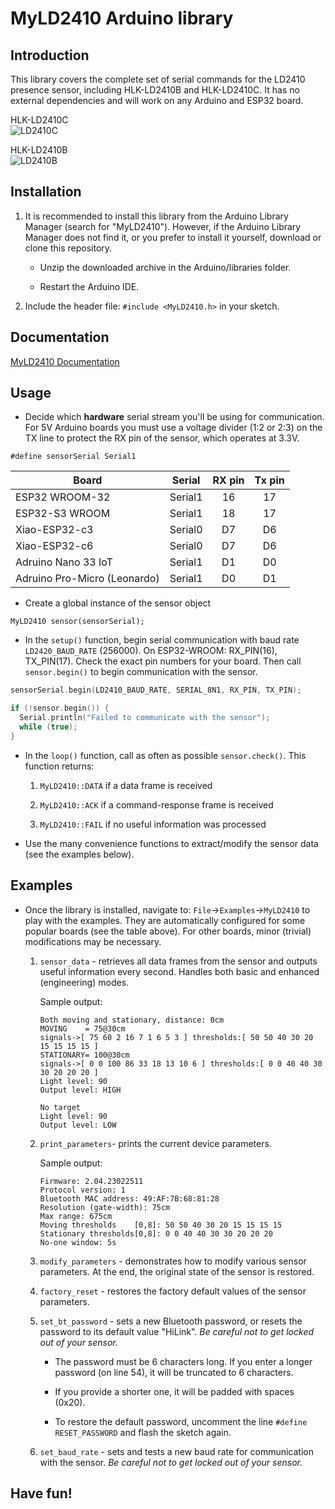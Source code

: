 # MyLD2410 Arduino library
## Introduction

This library covers the complete set of serial commands for the LD2410 presence sensor, including HLK-LD2410B and  HLK-LD2410C. It has no external dependencies and will work on any Arduino and ESP32 board.

HLK-LD2410C<br>
![LD2410C](images/ld2410c.png)

HLK-LD2410B<br>
![LD2410B](images/ld2410.png)

## Installation

1. It is recommended to install this library from the Arduino Library Manager (search for "MyLD2410"). However, if the Arduino Library Manager does not find it, or you prefer to install it yourself, download or clone this repository.

    - Unzip the downloaded archive in the Arduino/libraries folder. 

    - Restart the Arduino IDE.

1. Include the header file: `#include <MyLD2410.h>` in your sketch.

## Documentation

[MyLD2410 Documentation](https://iavorvel.github.io/site/MyLD2410/classMyLD2410.html)


## Usage
* Decide which **hardware** serial stream you'll be using for communication. For 5V Arduino boards you must use a voltage divider (1:2 or 2:3) on the TX line to protect the RX pin of the sensor, which operates at 3.3V.  

`#define sensorSerial Serial1`


|  Board | Serial | RX pin | Tx pin |
|--------|--------|:--:|:--:|
| ESP32 WROOM-32 | Serial1 | 16 | 17 |
| ESP32-S3 WROOM | Serial1 | 18 | 17 |
| Xiao-ESP32-c3 | Serial0 | D7 | D6 |
| Xiao-ESP32-c6 | Serial0 | D7 | D6 |
| Adruino Nano 33 IoT | Serial1 | D1 | D0 |
| Adruino Pro-Micro (Leonardo) | Serial1 | D0 | D1 |

* Create a global instance of the sensor object

`MyLD2410 sensor(sensorSerial);`

* In the `setup()` function, begin serial communication with baud rate `LD2420_BAUD_RATE` (256000). On ESP32-WROOM: RX_PIN(16), TX_PIN(17). Check the exact pin numbers for your board. Then call `sensor.begin()` to begin communication with the sensor.

```c++
sensorSerial.begin(LD2410_BAUD_RATE, SERIAL_8N1, RX_PIN, TX_PIN);

if (!sensor.begin()) {
  Serial.println("Failed to communicate with the sensor");
  while (true);
}
```

* In the `loop()` function, call as often as possible `sensor.check()`. This function returns:
    
    1. `MyLD2410::DATA` if a data frame is received
    
    1. `MyLD2410::ACK` if a command-response frame is received
    
    1. `MyLD2410::FAIL` if no useful information was processed

* Use the many convenience functions to extract/modify the sensor data (see the examples below).

## Examples
* Once the library is installed, navigate to: `File`&rarr;`Examples`&rarr;`MyLD2410` to play with the examples. They are automatically configured for some popular boards (see the table above). For other boards, minor (trivial) modifications may be necessary.  
    
    1. `sensor_data` - retrieves all data frames from the sensor and outputs useful information every second. Handles both basic and enhanced (engineering) modes.

        Sample output:
        ```text
        Both moving and stationary, distance: 0cm
        MOVING    = 75@30cm
        signals->[ 75 60 2 16 7 1 6 5 3 ] thresholds:[ 50 50 40 30 20 15 15 15 15 ]
        STATIONARY= 100@30cm
        signals->[ 0 0 100 86 33 18 13 10 6 ] thresholds:[ 0 0 40 40 30 30 20 20 20 ]
        Light level: 90
        Output level: HIGH
        ```

        ```text
        No target
        Light level: 90
        Output level: LOW
        ```
    
    1. `print_parameters`- prints the current device parameters.

        Sample output:
        ```text
        Firmware: 2.04.23022511
        Protocol version: 1
        Bluetooth MAC address: 49:AF:7B:68:81:28
        Resolution (gate-width): 75cm
        Max range: 675cm
        Moving thresholds    [0,8]: 50 50 40 30 20 15 15 15 15
        Stationary thresholds[0,8]: 0 0 40 40 30 30 20 20 20
        No-one window: 5s
        ```

    1. `modify_parameters` - demonstrates how to modify various sensor parameters. At the end, the original state of the sensor is restored.

    1. `factory_reset` - restores the factory default values of the sensor parameters.

    1. `set_bt_password` - sets a new Bluetooth password, or resets the password to its default value "HiLink". _Be careful not to get locked out of your sensor._ 
    
        - The password must be 6 characters long. If you enter a longer password (on line 54), it will be truncated to 6 characters. 
        
        - If you provide a shorter one, it will be padded with spaces (0x20). 
        
        - To restore the default password, uncomment the line `#define RESET_PASSWORD` and flash the sketch again.

    1. `set_baud_rate` - sets and tests a new baud rate for communication with the sensor. _Be careful not to get locked out of your sensor._

## Have fun!
